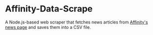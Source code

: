# Affinity-Data-Scrape
A Node.js-based web scraper that fetches news articles from [Affinity's news page](https://affinity.ad/news) and saves them into a CSV file.
